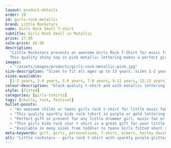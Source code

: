 ```yaml
---
layout: product-details
order: 19
id: girls-rock-metallic
brand: Little Rockstars
name: Girls Rock Skull T-shirt
subtitle: Girls Rock Skull in Metallic 
price: £7.95
sale-price: £6.95
description:
  "Little Rockstars presents an awesome Girls Rock T-Shirt for music fans everywhere.
  This quality shiny top in pink metallic lettering makes a perfect girls birthday gift or present for any little drummer girl, music fan or little rock star."
images:
  - "/assets/images/products/girls-rock-metallic-pink.jpg"
size-description: "Sizes to fit all ages up to 13 years. Sizes 1-2 years , 3-4 years, 5-6 years, 7-8 years, 9-11 years, 12-13 years."
sizes-available:
  [1-2 years, 3-4 years, 5-6 years, 7-8 years, 9-11 years, 12-13 years]
colour-description: "black quality t-shirt and with metallic lettering."
style: [fitted]
categories: [girls-tshirts]
tags: [skulls, rock, festival]
bullet-points:
  - "An awesome childs or teens girls rock t-shirt for little music fans"
  - "This quality sparkly kids rock tshirt in purple or gold lettering makes a perfect girls birthday gift or christmas present"
  - "Perfect gift or present for any little drummer girl, music fan or little rock star"
  - "This girls kids rock star t shirt is a great gift for your little rockers"
  - "Available in many sizes from toddler to teens Girls fitted short sleeved tshirt"
meta-keywords: girl, girls, personalised, T-shirt, bikers, harley davidson, skulls, girls, cool, chopper, cute, little, lady, skull, lucky, outlaw, motorcycle, rider, pirate, rock, rocker, grunge, metal, punk, skater, skull and cross bones, girls skull t-shirt, girls skull tee, gigs, festivals, look cool, toddler, teen
alt: "Little rockstars - girls rock t-shirt with sparkly purple glitter perfect for birthdays or as a gift or present for your little rockstars"
---
```

